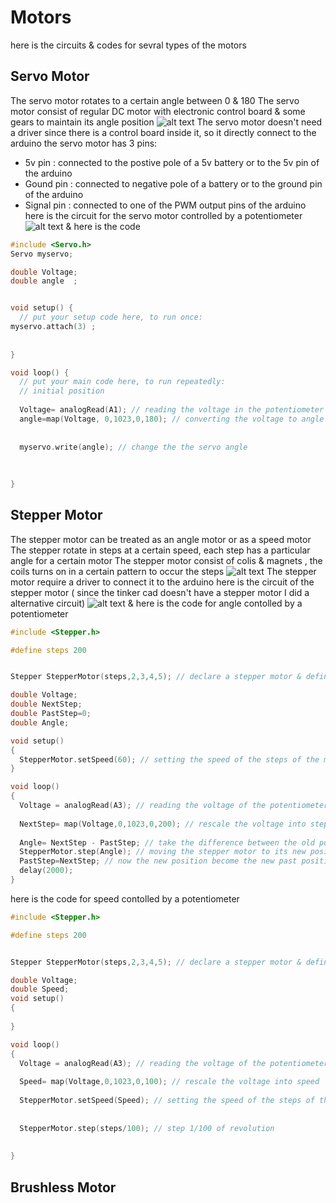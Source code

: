 # Motors
here is the circuits & codes for sevral types of the motors
## Servo Motor
The servo motor rotates to a certain angle between 0 & 180
The servo motor consist of regular DC motor with electronic control board & some gears to maintain its angle position
![alt text](https://www.jameco.com/Jameco/workshop/Howitworks/how-servo-motors-work-fig2.jpg)
The servo motor doesn't need a driver since there is a control board inside it, so it directly connect to the arduino
the servo motor has 3 pins:
* 5v pin : connected to the postive pole of a 5v battery or to the 5v pin of the arduino
* Gound pin : connected to negative pole of a battery or to the ground pin of the arduino
* Signal pin : connected to one of the PWM output pins of the arduino
here is the circuit for the servo motor controlled by a potentiometer
![alt text](https://github.com/Maashn5/Motors/blob/main/Servo_test/servo%20motor%20movement.png)
& here is the code 
```c++
#include <Servo.h>
Servo myservo;

double Voltage; 
double angle  ;


void setup() {
  // put your setup code here, to run once:
myservo.attach(3) ;
  
 
}

void loop() {
  // put your main code here, to run repeatedly:
  // initial position
  
  Voltage= analogRead(A1); // reading the voltage in the potentiometer
  angle=map(Voltage, 0,1023,0,180); // converting the voltage to angle between 0 & 180
  
  
  myservo.write(angle); // change the the servo angle
  
  
  
}
```
## Stepper Motor
The stepper motor can be treated as an angle motor or as a speed motor
The stepper rotate in steps at a certain speed, each step has a particular angle for a certain motor
The stepper motor consist of colis & magnets , the coils turns on in a certain pattern to occur the steps
![alt text](https://www.amci.com/files/6215/9363/2691/stepper_current_4_steps.jpg)
The stepper motor require a driver to connect it to the arduino 
here is  the circuit of the stepper motor ( since the tinker cad doesn't have a stepper motor I did a alternative circuit)
![alt text](https://github.com/Maashn5/Motors/blob/main/StepperMotor_WithPotentiometer/stepper%20motor.png)
& here is the code for angle contolled by a potentiometer 
```c++
#include <Stepper.h>

#define steps 200


Stepper StepperMotor(steps,2,3,4,5); // declare a stepper motor & define its ports in the arduino

double Voltage;
double NextStep;
double PastStep=0;
double Angle;

void setup()
{
  StepperMotor.setSpeed(60); // setting the speed of the steps of the motor
}

void loop()
{
  Voltage = analogRead(A3); // reading the voltage of the potentiometer
  
  NextStep= map(Voltage,0,1023,0,200); // rescale the voltage into steps
    
  Angle= NextStep - PastStep; // take the difference between the old position & the new one 
  StepperMotor.step(Angle); // moving the stepper motor to its new position
  PastStep=NextStep; // now the new position become the new past position 
  delay(2000);
}
```
here is the code for speed contolled by a potentiometer
```c++
#include <Stepper.h>

#define steps 200


Stepper StepperMotor(steps,2,3,4,5); // declare a stepper motor & define its ports in the arduino

double Voltage;
double Speed;
void setup()
{
  
}

void loop()
{
  Voltage = analogRead(A3); // reading the voltage of the potentiometer
  
  Speed= map(Voltage,0,1023,0,100); // rescale the voltage into speed
  
  StepperMotor.setSpeed(Speed); // setting the speed of the steps of the motor  
  
  
  StepperMotor.step(steps/100); // step 1/100 of revolution 
  
  
}
```
## Brushless Motor
